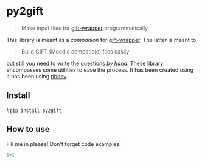 # py2gift
> Make input files for [gift-wrapper](https://github.com/manuvazquez/gift-wrapper) programmatically


This library is meant as a *companion* for [gift-wrapper](https://github.com/manuvazquez/gift-wrapper). The latter is meant to
> Build GIFT (Moodle compatible) files easily

but still you need to write the questions *by hand*. These library encompasses some utilities to ease the process. It has been created using It has been using [nbdev](https://github.com/fastai/nbdev).

## Install

#`pip install py2gift`

## How to use

Fill me in please! Don't forget code examples:

```python
1+1
```

